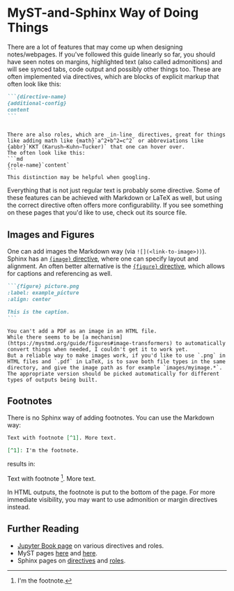 # MyST-and-Sphinx Way of Doing Things

There are a lot of features that may come up when designing notes/webpages.
If you've followed this guide linearly so far, you should have seen notes on margins, highlighted text (also called admonitions) and will see synced tabs, code output and possibly other things too.
These are often implemented via directives, which are blocks of explicit markup that often look like this:
````md
```{directive-name}
{additional-config}
content
```
````

````{dropdown} I am a directive too! Click me!

There are also roles, which are _in-line_ directives, great for things like adding math like {math}`a^2+b^2=c^2` or abbreviations like {abbr}`KKT (Karush–Kuhn–Tucker)` that one can hover over.
The often look like this:
```md
{role-name}`content` 
```
This distinction may be helpful when googling.
````

Everything that is not just regular text is probably some directive.
Some of these features can be achieved with Markdown or LaTeX as well, but using the correct directive often offers more configurability.
If you see something on these pages that you'd like to use, check out its source file.

## Images and Figures

One can add images  the Markdown way (via `![](<link-to-image>))`). Sphinx has an [`{image}` directive](https://docutils.sourceforge.io/docs/ref/rst/directives.html#image), where one can specify layout and alignment.
An often better alternative is the [`{figure}` directive](https://docutils.sourceforge.io/docs/ref/rst/directives.html#figure), which allows for captions and referencing as well.
````md
```{figure} picture.png
:label: example_picture
:align: center

This is the caption.
```
````

```{important}
You can't add a PDF as an image in an HTML file. 
While there seems to be [a mechanism](https://mystmd.org/guide/figures#image-transformers) to automatically convert things when needed, I couldn't get it to work yet.
But a reliable way to make images work, if you'd like to use `.png` in HTML files and `.pdf` in LaTeX, is to save both file types in the same directory, and give the image path as for example `images/myimage.*`.
The appropriate version should be picked automatically for different types of outputs being built.
```

## Footnotes

There is no Sphinx way of adding footnotes.
You can use the Markdown way:
````md
Text with footnote [^1]. More text.

[^1]: I'm the footnote.
````
results in:

Text with footnote [^1]. More text.

[^1]: I'm the footnote.

In HTML outputs, the footnote is put to the bottom of the page.
For more immediate visibility, you may want to use admonition or margin directives instead.

## Further Reading
- [Jupyter Book page](https://jupyterbook.org/en/stable/content/index.html) on various directives and roles.
- MyST pages [here](https://myst-parser.readthedocs.io/en/latest/syntax/roles-and-directives.html) and [here](https://mystmd.org/guide/admonitions).
- Sphinx pages on [directives](https://www.sphinx-doc.org/en/master/usage/restructuredtext/directives.html) and [roles](https://www.sphinx-doc.org/en/master/usage/restructuredtext/roles.html).